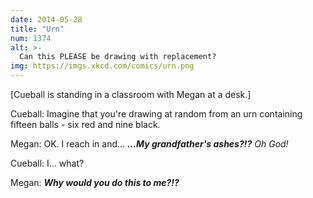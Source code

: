 ```yaml
---
date: 2014-05-28
title: "Urn"
num: 1374
alt: >-
  Can this PLEASE be drawing with replacement?
img: https://imgs.xkcd.com/comics/urn.png
---
```

[Cueball is standing in a classroom with Megan at a desk.]

Cueball: Imagine that you're drawing at random from an urn containing fifteen balls - six red and nine black.

Megan: OK. I reach in and... ***...My grandfather's ashes?!?** Oh God!*

Cueball: I... what?

Megan: ***Why would you do this to me?!?***